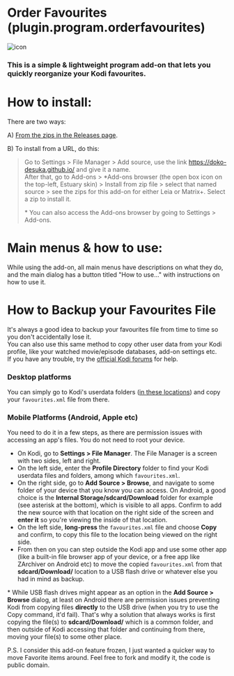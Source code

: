 # Order Favourites (plugin.program.orderfavourites)
![icon](https://github.com/doko-desuka/plugin.program.orderfavourites/raw/master/icon.png)  
### This is a simple & lightweight program add-on that lets you quickly reorganize your Kodi favourites.  

# How to install:

There are two ways:

A) [From the zips in the Releases page](https://github.com/doko-desuka/plugin.program.orderfavourites/releases).

B) To install from a URL, do this:  
> Go to Settings > File Manager > Add source, use the link https://doko-desuka.github.io/ and give it a name.  
> After that, go to Add-ons > \*Add-ons browser (the open box icon on the top-left, Estuary skin) > Install from zip file > select that named source > see the zips for this add-on for either Leia or Matrix+. Select a zip to install it.  
>  
> \* You can also access the Add-ons browser by going to Settings > Add-ons.

# Main menus & how to use:

While using the add-on, all main menus have descriptions on what they do, and the main dialog has a button titled "How to use..." with instructions on how to use it.

# How to Backup your Favourites File

It's always a good idea to backup your favourites file from time to time so you don't accidentally lose it.  
You can also use this same method to copy other user data from your Kodi profile, like your watched movie/episode databases, add-on settings etc.  
If you have any trouble, try the [official Kodi forums](https://forum.kodi.tv/forumdisplay.php?fid=111) for help.

### Desktop platforms
You can simply go to Kodi's userdata folders ([in these locations](https://kodi.wiki/view/Userdata#Location)) and copy your `favourites.xml` file from there.

### Mobile Platforms (Android, Apple etc)

You need to do it in a few steps, as there are permission issues with accessing an app's files. You do not need to root your device.  
- On Kodi, go to **Settings > File Manager**. The File Manager is a screen with two sides, left and right.
- On the left side, enter the **Profile Directory** folder to find your Kodi userdata files and folders, among which `favourites.xml`.  
- On the right side, go to **Add Source > Browse**, and navigate to some folder of your device that you know you can access. On Android, a good choice is the **Internal Storage/sdcard/Download** folder for example (see asterisk at the bottom), which is visible to all apps. Confirm to add the new source with that location on the right side of the screen and **enter it** so you're viewing the inside of that location.  
- On the left side, **long-press** the `favourites.xml` file and choose **Copy** and confirm, to copy this file to the location being viewed on the right side.  
- From then on you can step outside the Kodi app and use some other app (like a built-in file browser app of your device, or a free app like ZArchiver on Android etc) to move the copied `favourites.xml` from that **sdcard/Download/** location to a USB flash drive or whatever else you had in mind as backup.

\* While USB flash drives might appear as an option in the **Add Source > Browse** dialog, at least on Android there are permission issues preventing Kodi from copying files **directly** to the USB drive (when you try to use the Copy command, it'd fail). That's why a solution that always works is first copying the file(s) to **sdcard/Download/** which is a common folder, and then outside of Kodi accessing that folder and continuing from there, moving your file(s) to some other place.
   
P.S. I consider this add-on feature frozen, I just wanted a quicker way to move Favorite items around. Feel free to fork and modify it, the code is public domain.
